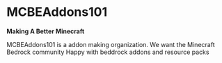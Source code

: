 # MCBEAddons101

 **Making A Better Minecraft**

<p>MCBEAddons101 is a addon making organization. We want the Minecraft Bedrock community Happy with beddrock addons and resource packs</p>
